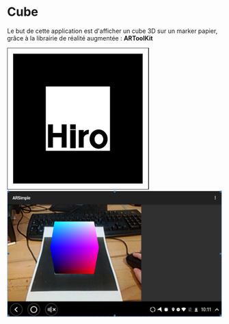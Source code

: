 # Cube

Le but de cette application est d'afficher un cube 3D sur un marker papier, grâce à la librairie de réalité augmentée : 
**ARToolKit**

![HIRO.png](https://github.com/meloeenazaire/Cube/blob/master/HIRO.PNG)
![cube.png](https://github.com/meloeenazaire/Cube/blob/master/cube.PNG)
